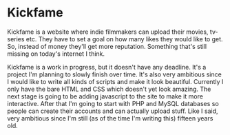 # Kickfame
Kickfame is a website where indie filmmakers can upload their movies, tv-series etc. They have to set a goal on how many likes they would like to get. So, instead of money they'll get more reputation. Something that's still missing on today's internet I think. 

Kickfame is a work in progress, but it doesn't have any deadline. It's a project I'm planning to slowly finish over time. It's also very ambitious since I would like to write all kinds of scripts and make it look beautiful. Currently I only have the bare HTML and CSS which doesn't yet look amazing. The next stage is going to be adding javascript to the site to make it more interactive. After that I'm going to start with PHP and MySQL databases so people can create their accounts and can actually upload stuff. Like I said, very ambitious since I'm still (as of the time I'm writing this) fifteen years old.
